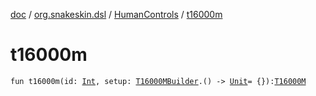 [doc](../../index.md) / [org.snakeskin.dsl](../index.md) / [HumanControls](index.md) / [t16000m](./t16000m.md)

# t16000m

`fun t16000m(id: `[`Int`](https://kotlinlang.org/api/latest/jvm/stdlib/kotlin/-int/index.html)`, setup: `[`T16000MBuilder`](-t16000-m-builder/index.md)`.() -> `[`Unit`](https://kotlinlang.org/api/latest/jvm/stdlib/kotlin/-unit/index.html)` = {}): `[`T16000M`](../../org.snakeskin.controls.mappings/-t16000-m/index.md)